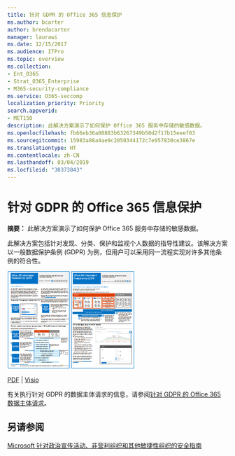 ```yaml
---
title: 针对 GDPR 的 Office 365 信息保护
ms.author: bcarter
author: brendacarter
manager: laurawi
ms.date: 12/15/2017
ms.audience: ITPro
ms.topic: overview
ms.collection:
- Ent_O365
- Strat_O365_Enterprise
- M365-security-compliance
ms.service: O365-seccomp
localization_priority: Priority
search.appverid:
- MET150
description: 此解决方案演示了如何保护 Office 365 服务中存储的敏感数据。
ms.openlocfilehash: fb66eb36a08883b63267349b50d2f17b15eeef03
ms.sourcegitcommit: 15983a08a4ae9c2050344172c7e957830ce3867e
ms.translationtype: HT
ms.contentlocale: zh-CN
ms.lasthandoff: 03/04/2019
ms.locfileid: "30373843"
---
```

# <a name="office-365-information-protection-for-gdpr"></a>针对 GDPR 的 Office 365 信息保护

 **摘要：** 此解决方案演示了如何保护 Office 365 服务中存储的敏感数据。
  
此解决方案包括针对发现、分类、保护和监视个人数据的指导性建议。该解决方案以一般数据保护条例 (GDPR) 为例，但用户可以采用同一流程实现对许多其他条例的符合性。

[![针对 GDPR 的 Office 365 信息保护海报的缩略图。](media/InfoProtectGDPR-Poster/o365infoprotectforgdpr-thumb.png)](http://download.microsoft.com/download/E/C/D/ECD5A339-EF10-4420-B3A9-99098884D716/MSFT_Cloud_architecture_information%20protection%20for%20GDPR.pdf)

[PDF](http://download.microsoft.com/download/E/C/D/ECD5A339-EF10-4420-B3A9-99098884D716/MSFT_Cloud_architecture_information%20protection%20for%20GDPR.pdf)  |  [Visio](http://download.microsoft.com/download/E/C/D/ECD5A339-EF10-4420-B3A9-99098884D716/MSFT_Cloud_architecture_information%20protection%20for%20GDPR.vsdx)
  
有关执行针对 GDPR 的数据主体请求的信息，请参阅[针对 GDPR 的 Office 365 数据主体请求](https://docs.microsoft.com/microsoft-365/compliance/gdpr-dsr-office365?toc=/microsoft-365/enterprise/toc.json)。 

## <a name="see-also"></a>另请参阅
  
[Microsoft 针对政治宣传活动、非营利组织和其他敏捷性组织的安全指南](microsoft-security-guidance-for-political-campaigns-nonprofits-and-other-agile-o.md)